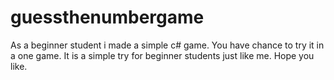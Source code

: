 # guessthenumbergame
As a beginner student i made a simple c# game. 
You have  chance to try it in a one game.
It is a simple try for beginner students just like me. 
Hope you like.
